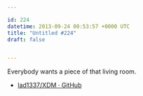 ```yaml
---

id: 224
datetime: 2013-09-24 00:53:57 +0000 UTC
title: "Untitled #224"
draft: false


---
```


Everybody wants a piece of that living room. 

 
 * [lad1337/XDM · GitHub](https://github.com/lad1337/XDM)


